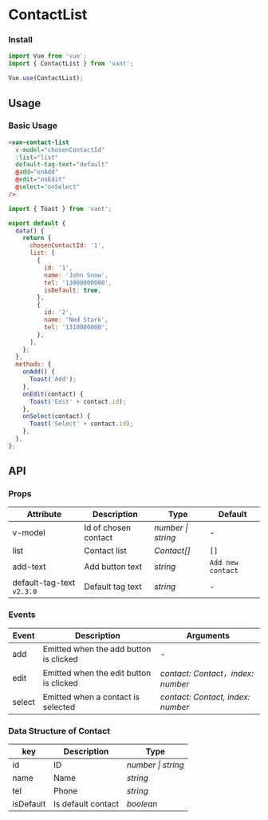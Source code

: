 # ContactList

### Install

```js
import Vue from 'vue';
import { ContactList } from 'vant';

Vue.use(ContactList);
```

## Usage

### Basic Usage

```html
<van-contact-list
  v-model="chosenContactId"
  :list="list"
  default-tag-text="default"
  @add="onAdd"
  @edit="onEdit"
  @select="onSelect"
/>
```

```js
import { Toast } from 'vant';

export default {
  data() {
    return {
      chosenContactId: '1',
      list: [
        {
          id: '1',
          name: 'John Snow',
          tel: '13000000000',
          isDefault: true,
        },
        {
          id: '2',
          name: 'Ned Stark',
          tel: '1310000000',
        },
      ],
    };
  },
  methods: {
    onAdd() {
      Toast('Add');
    },
    onEdit(contact) {
      Toast('Edit' + contact.id);
    },
    onSelect(contact) {
      Toast('Select' + contact.id);
    },
  },
};
```

## API

### Props

| Attribute | Description | Type | Default |
| --- | --- | --- | --- |
| v-model | Id of chosen contact | _number \| string_ | - |
| list | Contact list | _Contact[]_ | `[]` |
| add-text | Add button text | _string_ | `Add new contact` |
| default-tag-text `v2.3.0` | Default tag text | _string_ | - |

### Events

| Event | Description | Arguments |
| --- | --- | --- |
| add | Emitted when the add button is clicked | - |
| edit | Emitted when the edit button is clicked | _contact: Contact，index: number_ |
| select | Emitted when a contact is selected | _contact: Contact, index: number_ |

### Data Structure of Contact

| key       | Description        | Type               |
| --------- | ------------------ | ------------------ |
| id        | ID                 | _number \| string_ |
| name      | Name               | _string_           |
| tel       | Phone              | _string_           |
| isDefault | Is default contact | _boolean_          |
